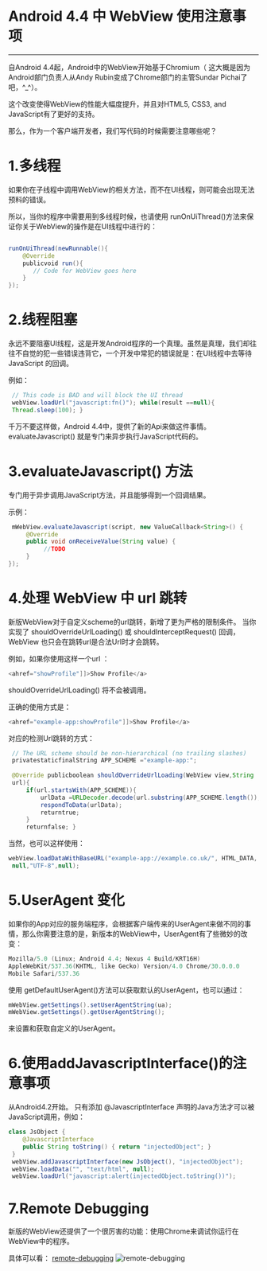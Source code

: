 # Android 4.4 中 WebView 使用注意事项

------

自Android 4.4起，Android中的WebView开始基于Chromium（ 这大概是因为Android部门负责人从Andy Rubin变成了Chrome部门的主管Sundar Pichai了吧，^_^）。

这个改变使得WebView的性能大幅度提升，并且对HTML5, CSS3, and JavaScript有了更好的支持。

那么，作为一个客户端开发者，我们写代码的时候需要注意哪些呢？

# 1.多线程

如果你在子线程中调用WebView的相关方法，而不在UI线程，则可能会出现无法预料的错误。

所以，当你的程序中需要用到多线程时候，也请使用 runOnUiThread()方法来保证你关于WebView的操作是在UI线程中进行的：

```java

runOnUiThread(newRunnable(){
    @Override
    publicvoid run(){
       // Code for WebView goes here
    }
});

```

# 2.线程阻塞

永远不要阻塞UI线程，这是开发Android程序的一个真理。虽然是真理，我们却往往不自觉的犯一些错误违背它，一个开发中常犯的错误就是：在UI线程中去等待JavaScript 的回调。

例如：

```java
 // This code is BAD and will block the UI thread
 webView.loadUrl("javascript:fn()"); while(result ==null){  
 Thread.sleep(100); }
```

千万不要这样做，Android 4.4中，提供了新的Api来做这件事情。
evaluateJavascript() 就是专门来异步执行JavaScript代码的。

# 3.evaluateJavascript() 方法

专门用于异步调用JavaScript方法，并且能够得到一个回调结果。

示例：

```java
 mWebView.evaluateJavascript(script, new ValueCallback<String>() {
     @Override
     public void onReceiveValue(String value) {
          //TODO
     }
});
```

# 4.处理 WebView 中 url 跳转

新版WebView对于自定义scheme的url跳转，新增了更为严格的限制条件。
当你实现了 shouldOverrideUrlLoading() 或 shouldInterceptRequest() 回调，WebView 也只会在跳转url是合法Url时才会跳转。

例如，如果你使用这样一个url ：

``` java
<ahref="showProfile"]]>Show Profile</a>
```

shouldOverrideUrlLoading() 将不会被调用。

正确的使用方式是：

``` java
<ahref="example-app:showProfile"]]>Show Profile</a>
```

对应的检测Url跳转的方式：

```java
 // The URL scheme should be non-hierarchical (no trailing slashes)
 privatestaticfinalString APP_SCHEME ="example-app:";
 
 @Override publicboolean shouldOverrideUrlLoading(WebView view,String
 url){
     if(url.startsWith(APP_SCHEME)){
         urlData =URLDecoder.decode(url.substring(APP_SCHEME.length()),"UTF-8");
         respondToData(urlData);
         returntrue;
     }
     returnfalse; }
```

当然，也可以这样使用：

```java
webView.loadDataWithBaseURL("example-app://example.co.uk/", HTML_DATA,
 null,"UTF-8",null);
```

# 5.UserAgent 变化

如果你的App对应的服务端程序，会根据客户端传来的UserAgent来做不同的事情，那么你需要注意的是，新版本的WebView中，UserAgent有了些微妙的改变：

```java
Mozilla/5.0 (Linux; Android 4.4; Nexus 4 Build/KRT16H)
AppleWebKit/537.36(KHTML, like Gecko) Version/4.0 Chrome/30.0.0.0
Mobile Safari/537.36
```

使用 getDefaultUserAgent()方法可以获取默认的UserAgent，也可以通过：

```java
mWebView.getSettings().setUserAgentString(ua);
mWebView.getSettings().getUserAgentString();
```

来设置和获取自定义的UserAgent。

# 6.使用addJavascriptInterface()的注意事项

从Android4.2开始。
只有添加  @JavascriptInterface 声明的Java方法才可以被JavaScript调用，例如：

```java
class JsObject {
    @JavascriptInterface
    public String toString() { return "injectedObject"; }
 }
 webView.addJavascriptInterface(new JsObject(), "injectedObject");
 webView.loadData("", "text/html", null);
 webView.loadUrl("javascript:alert(injectedObject.toString())");
 ```
 
# 7.Remote Debugging

新版的WebView还提供了一个很厉害的功能：使用Chrome来调试你运行在WebView中的程序。

具体可以看：
[remote-debugging][1]
![remote-debugging][2]

  [1]: https://developers.google.com/chrome-developer-tools/docs/remote-debugging
  [2]: https://developer.chrome.com/devtools/docs/remote-debugging/remote-debug-banner.png

